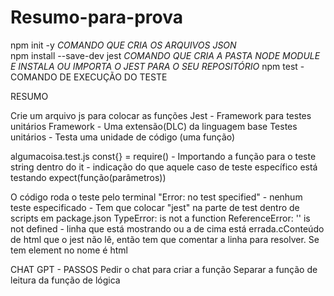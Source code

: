 # Resumo-para-prova

npm init -y *COMANDO QUE CRIA OS ARQUIVOS JSON* <br>
npm install --save-dev jest *COMANDO QUE CRIA A PASTA NODE MODULE E INSTALA OU IMPORTA O JEST PARA O SEU REPOSITÓRIO* 
npm test - COMANDO DE EXECUÇÃO DO TESTE

RESUMO

Crie um arquivo js para colocar as funções
Jest - Framework para testes unitários
Framework - Uma extensão(DLC) da linguagem base
Testes unitários - Testa uma unidade de código (uma função)


algumacoisa.test.js
const{} = require() - Importando a função para o teste
string dentro do it - indicação do que aquele caso de teste específico está testando
expect(função(parâmetros))

O código roda o teste pelo terminal
"Error: no test specified" - nenhum teste especificado - Tem que colocar "jest" na parte de test dentro de scripts em package.json
TypeError: is not a function
ReferenceError: '' is not defined - linha que está mostrando ou a de cima está errada.cConteúdo de html que o jest não lê, então tem que comentar a linha para resolver.
Se tem element no nome é html

CHAT GPT - PASSOS
Pedir o chat para criar a função
Separar a função de leitura da função de lógica
